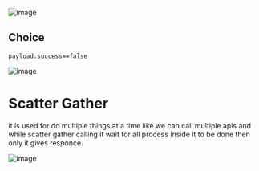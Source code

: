 ![image](https://github.com/gauravxlokhande/AllAbout-MuleSoft/assets/119065314/146cc5c2-6f17-4aec-9782-73322cec266c)


## Choice 

```
payload.success==false
```

![image](https://github.com/gauravxlokhande/AllAbout-MuleSoft/assets/119065314/76e5e839-77b5-4ebc-9229-c71e25337418)


# Scatter Gather
it is used for do multiple things at a time like we can call multiple apis and while scatter gather calling it wait for all process inside it to be done then only it gives responce.

![image](https://github.com/gauravxlokhande/AllAbout-MuleSoft/assets/119065314/aa36895f-f0ad-498d-aa0b-f42cd9d5853c)
